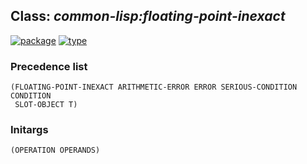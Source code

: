 ## Class: ***common-lisp:floating-point-inexact***
[![package](https://img.shields.io/badge/Package-COMMON--LISP-5f9ea0.svg?style=social&colorA=999999)](../) [![type](https://img.shields.io/badge/Type-Class-5f9ea0.svg?style=social&colorA=999999)](../#class) 
### Precedence list
```
(FLOATING-POINT-INEXACT ARITHMETIC-ERROR ERROR SERIOUS-CONDITION CONDITION
 SLOT-OBJECT T)
```
### Initargs
```
(OPERATION OPERANDS)
```
